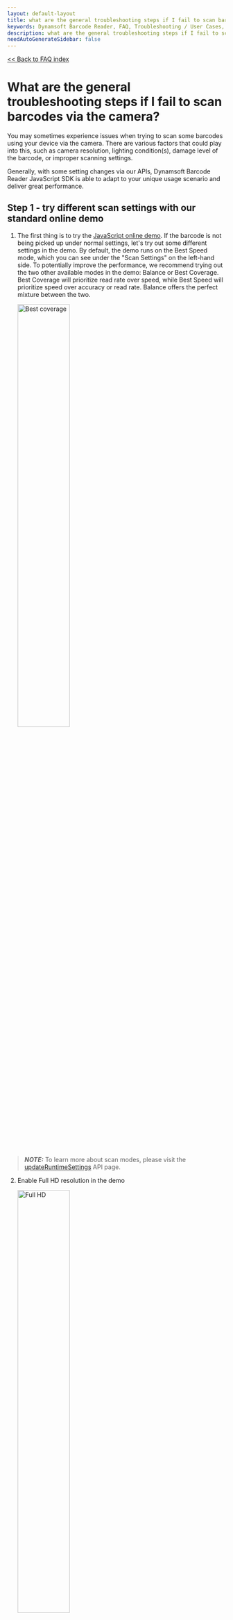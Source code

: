 ```yaml
---
layout: default-layout
title: what are the general troubleshooting steps if I fail to scan barcodes from camera?
keywords: Dynamsoft Barcode Reader, FAQ, Troubleshooting / User Cases, general troubleshooting, decode fails
description: what are the general troubleshooting steps if I fail to scan barcodes from camera?
needAutoGenerateSidebar: false
---
```


[<< Back to FAQ index](../index.md#debug)

# What are the general troubleshooting steps if I fail to scan barcodes via the camera?

You may sometimes experience issues when trying to scan some barcodes using your device via the camera. There are various factors that could play into this, such as camera resolution, lighting condition(s), damage level of the barcode, or improper scanning settings.

Generally, with some setting changes via our APIs, Dynamsoft Barcode Reader JavaScript SDK is able to adapt to your unique usage scenario and deliver great performance.


## Step 1 - try different scan settings with our standard online demo
1. The first thing is to try the [JavaScript online demo](https://demo.dynamsoft.com/barcode-reader-js/). If the barcode is not being picked up under normal settings, let's try out some different settings in the demo. By default, the demo runs on the Best Speed mode, which you can see under the "Scan Settings" on the left-hand side. To potentially improve the performance, we recommend trying out the two other available modes in the demo: Balance or Best Coverage. Best Coverage will prioritize read rate over speed, while Best Speed will prioritize speed over accuracy or read rate. Balance offers the perfect mixture between the two.



      <img src="../assets/best_coverage.jpg" alt="Best coverage"  width="50%" height="50%">
> **_NOTE:_**  To learn more about scan modes, please visit the [updateRuntimeSettings](../api-reference/BarcodeReader.md#updateruntimesettings) API page.

2. Enable Full HD resolution in the demo


      <img src="../assets/full_hd.jpg" alt="Full HD"  width="50%" height="50%">
> **_NOTE:_** If the barcode is decoded, then you can output the settings and use that setting template via the `updateRuntimeSettings` method. If the barcode still can’t be decoded via the online demo, then move on to step 2.

## Step 2 - capture image frames and send to Dynamsoft for analysis

1.  Go to [JavaScript online demo debug mode](https://demo.dynamsoft.com/barcode-reader-js?debug=true) -> Click "START SCAN" -> Click the "Scan Settings" button. -> Place the barcode inside the scan region -> Click the "Capture" button on the top right corner -> A zip file that contains 8 frames will be downloaded. 

      <img src="../assets/Cropped Img.png" alt="Frames crop"  width="50%" height="50%">

2. Share the video frames set with [Dynamsoft Support team](https://www.dynamsoft.com/contact/). Our support team will investigate the video frames and get back to you with a solution as soon as possible.

